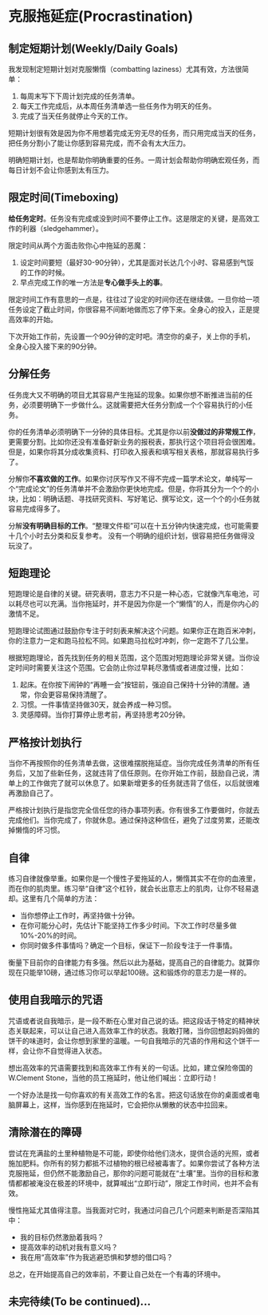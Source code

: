 克服拖延症(Procrastination)
===================================
## 制定短期计划(Weekly/Daily Goals)
我发现制定短期计划对克服懒惰（combatting laziness）尤其有效，方法很简单：

1. 每周末写下下周计划完成的任务清单。
2. 每天工作完成后，从本周任务清单选一些任务作为明天的任务。
3. 完成了当天任务就停止今天的工作。

短期计划很有效是因为你不用想着完成无穷无尽的任务，而只用完成当天的任务，把任务分割小了能让你感到容易完成，而不会有太大压力。

明确短期计划，也是帮助你明确重要的任务。一周计划会帮助你明确宏观任务，而每日计划不会让你感到太有压力。



## 限定时间(Timeboxing)
**给任务定时**。任务没有完成或没到时间不要停止工作。这是限定的关键，是高效工作的利器（sledgehammer）。

限定时间从两个方面击败你心中拖延的恶魔：

1. 设定时间要短（最好30-90分钟），尤其是面对长达几个小时、容易感到气馁的工作的时候。
2. 早点完成工作的唯一方法是**专心做手头上的事**。

限定时间工作有意思的一点是，往往过了设定的时间你还在继续做。一旦你给一项任务设定了截止时间，你很容易不间断地做而忘了停下来。全身心的投入，正是提高效率的开始。

下次开始工作前，先设置一个90分钟的定时吧。清空你的桌子，关上你的手机，全身心投入接下来的90分钟。



## 分解任务
任务庞大又不明确的项目尤其容易产生拖延的现象。如果你想不断推进当前的任务，必须要明确下一步做什么。这就需要把大任务分割成一个个容易执行的小任务。

你的任务清单必须明确下一分钟的具体目标。尤其是你以前**没做过的非常规工作**，更需要分割。比如你还没有准备好新业务的报税表，那执行这个项目将会很困难。但是，如果你将其分成收集资料、打印收入报表和填写相关表格，那就容易执行多了。

分解你**不喜欢做的工作**。如果你讨厌写作又不得不完成一篇学术论文，单纯写一个“完成论文”的任务清单并不会激励你更快地完成。但是，你将其分为一个个的小块，比如：明确话题、寻找研究资料、写好笔记、撰写论文，这一个个的小任务就容易完成得多了。

分解**没有明确目标的工作**。“整理文件柜”可以在十五分钟内快速完成，也可能需要十几个小时去分类和反复参考。 没有一个明确的组织计划，很容易把任务做得没玩没了。



## 短跑理论
短跑理论是自律的关键。研究表明，意志力不只是一种心态，它就像汽车电池，可以耗尽也可以充满。当你拖延时，并不是因为你是一个“懒惰”的人，而是你内心的激情不足。

短跑理论试图通过鼓励你专注于时刻表来解决这个问题。如果你正在跑百米冲刺，你的注意力一定和跑马拉松不同。如果跑马拉松时冲刺，你一定跑不了几公里。

根据短跑理论，首先找到任务的相关范围，这个范围对短跑理论非常关键。当你设定时间时需要关注这个范围。它会防止你过早耗尽激情或者进度过慢，比如：

1. 起床。在你按下闹钟的“再睡一会”按钮前，强迫自己保持十分钟的清醒。通常，你会更容易保持清醒了。
2. 习惯。一件事情坚持做30天，就会养成一种习惯。
3. 灵感障碍。当你打算停止思考前，再坚持思考20分钟。



## 严格按计划执行
当你不再按照你的任务清单去做，这很难摆脱拖延症。当你完成任务清单的所有任务后，又加了些新任务，这就违背了信任原则。在你开始工作前，鼓励自己说，清单上的工作做完了就可以休息了。如果新增更多的任务就违背了信任，以后就很难再激励自己了。

严格按计划执行是指您完全信任您的待办事项列表。你有很多工作要做时，你就去完成他们。当你完成了，你就休息。通过保持这种信任，避免了过度劳累，还能改掉懒惰的坏习惯。



## 自律
练习自律就像举重。如果你是一个慢性子爱拖延的人，懒惰其实不在你的血液里，而在你的肌肉里。练习举“自律”这个杠铃，就会长出意志上的肌肉，让你不轻易退却。这里有几个简单的方法：

- 当你想停止工作时，再坚持做十分钟。
- 在你可能分心时，先估计下能坚持工作多少时间。下次工作时尽量多做10%-20%的时间。
- 你同时做多件事情吗？确定一个目标，保证下一阶段专注于一件事情。

衡量下目前你的自律能力有多强。然后以此为基础，提高自己的自律能力。就算你现在只能举10磅，通过练习你可以举起100磅。这和锻炼你的意志力是一样的。



## 使用自我暗示的咒语
咒语或者说自我暗示，是一段不断在心里对自己说的话。把这段话于特定的精神状态关联起来，可以让自己进入高效率工作的状态。我敢打赌，当你回想起妈妈做的饼干的味道时，会让你想到家里的温暖。一句自我暗示的咒语的作用和这个饼干一样，会让你不自觉得进入状态。

想出高效率的咒语需要找到和高效率工作有关的一句话。比如，建立保险帝国的W.Clement Stone，当他的员工拖延时，他让他们喊出：立即行动！

一个好办法是找一句你喜欢的有关高效工作的名言。把这句话放在你的桌面或者电脑屏幕上，这样，当你感到在拖延时，它会把你从懒散的状态中拉回来。



## 清除潜在的障碍
尝试在充满盐的土里种植物是不可能，即使你给他们浇水，提供合适的光照，或者施加肥料。你所有的努力都抵不过植物的根已经被毒害了。如果你尝试了各种方法克服拖延，但仍然不能激励自己，那你的问题可能就在“土壤”里。当你的目标和激情都都被淹没在极差的环境中，就算喊出“立即行动”，限定工作时间，也并不会有效。

慢性拖延尤其值得注意。当我面对它时，我通过问自己几个问题来判断是否深陷其中：

- 我的目标仍然激励着我吗？
- 提高效率的动机对我有意义吗？
- 我在用“高效率”作为我逃避恐惧和梦想的借口吗？

总之，在开始提高自己的效率前，不要让自己处在一个有毒的环境中。

## 未完待续(To be continued)...
